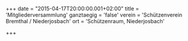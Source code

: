 +++
date = "2015-04-17T20:00:00.001+02:00"
title = 'Mitgliederversammlung'
ganztaegig = 'false'
verein = 'Schützenverein Bremthal / Niederjosbach'
ort = 'Schützenraum, Niederjosbach'

+++

      
